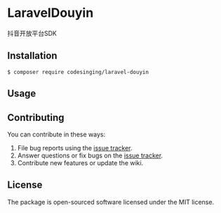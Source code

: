 # LaravelDouyin

抖音开放平台SDK

## Installation

```shell
$ composer require codesinging/laravel-douyin
```

## Usage

## Contributing

You can contribute in these ways:

1. File bug reports using the [issue tracker](https://github.com/codesinging/laravel-douyin/issues).
2. Answer questions or fix bugs on the [issue tracker](https://github.com/codesinging/laravel-douyin/issues).
3. Contribute new features or update the wiki.

## License

The package is open-sourced software licensed under the MIT license.